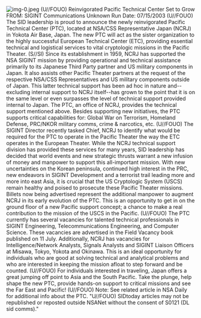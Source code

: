 ![img-0.jpeg](img-0.jpeg)
(U//FOUO) Reinvigorated Pacific Technical Center Set to Grow
FROM: SIGINT Communications
Unknown
Run Date: 07/15/2003
(U//FOUO) The SID leadership is proud to announce the newly reinvigorated Pacific Technical Center (PTC), located at NSA/CSS Representative Japan (NCRJ) in Yokota Air Base, Japan. The new PTC will act as the sister organization to the highly successful European Technical Center (ETC), providing essential technical and logistical services to vital cryptologic missions in the Pacific Theater.
(S//SI) Since its establishment in 1959, NCRJ has supported the NSA SIGINT mission by providing operational and technical assistance primarily to its Japanese Third Party partner and US military components in Japan. It also assists other Pacific Theater partners at the request of the respective NSA/CSS Representatives and US military components outside of Japan. This latter technical support has been ad hoc in nature and--excluding internal support to NCRJ itself--has grown to the point that it is on the same level or even surpasses the level of technical support provided internal to Japan. The PTC, an office of NCRJ, provides the technical support mentioned above. Besides supporting new initiatives, the PTC supports critical capabilities for: Global War on Terrorism, Homeland Defense, PRC/NKOR military comms, crime \& narcotics, etc.
(U//FOUO) The SIGINT Director recently tasked Chief, NCRJ to identify what would be required for the PTC to operate in the Pacific Theater the way the ETC operates in the European Theater. While the NCRJ technical support division has provided these services for many years, SID leadership has decided that world events and new strategic thrusts warrant a new infusion of money and manpower to support this all-important mission. With new uncertainties on the Korean peninsula, continued high interest in the PRC, new endeavors in SIGINT Development and a terrorist trail leading more and more into east Asia, it is crucial that the US Cryptologic System (USCS) remain healthy and poised to prosecute these Pacific Theater missions. Billets now being advertised represent the additional manpower to augment NCRJ in its early evolution of the PTC. This is an opportunity to get in on the ground floor of a new Pacific support concept; a chance to make a real contribution to the mission of the USCS in the Pacific.
(U//FOUO) The PTC currently has several vacancies for talented technical professionals in SIGINT Engineering, Telecommunications Engineering, and Computer Science. These vacancies are advertised in the Field Vacancy book published on 11 July. Additionally, NCRJ has vacancies for Intelligence/Network Analysts, Signals Analysts and SIGINT Liaison Officers at Misawa, Tokyo, Yokota and Okinawa. This is an ideal opportunity for individuals who are good at solving technical and analytical problems and who are interested in keeping the mission afloat to step forward and be counted.
(U//FOUO) For individuals interested in traveling, Japan offers a great jumping off point to Asia and the South Pacific. Take the plunge, help shape the new PTC, provide hands-on support to critical missions and see the Far East and Pacific!
(U//FOUO) Note: See related article in NSA Daily for additional info about the PTC.
"U//FOUO) SIDtoday articles may not be republished or reposted outside NSANet without the consent of S0121 (DL sid comms)."
